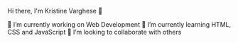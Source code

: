 Hi there, I'm Kristine Varghese 👋

🔭 I’m currently working on Web Development 
🌱 I’m currently learning HTML, CSS and JavaScript 
👯 I’m looking to collaborate with others
